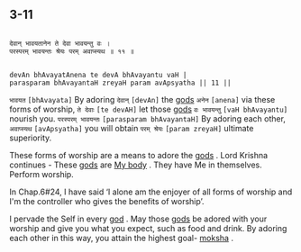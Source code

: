 ## 3-11


```shloka-sa

देवान् भावयतानेन ते देवा भावयन्तु वः ।
परस्परम् भावयन्तः श्रेयः परम् अवाप्स्यथ ॥ ११ ॥

```
```shloka-sa-hk

devAn bhAvayatAnena te devA bhAvayantu vaH |
parasparam bhAvayantaH zreyaH param avApsyatha || 11 ||

```
`भावयत` `[bhAvayata]` By adoring `देवान्` `[devAn]` the 
[gods](gods_and_other_powers) `अनेन` `[anena]` via these forms of worship, `ते देवाः` `[te devAH]` let those 
[gods](gods_and_other_powers) `वः भावयन्तु` `[vaH bhAvayantu]` nourish you. `परस्परम् भावयन्तः` `[parasparam bhAvayantaH]` By adoring each other, `अवाप्स्यथ` `[avApsyatha]` you will obtain `परम् श्रेयः` `[param zreyaH]` ultimate superiority.



These forms of worship are a means to adore the 
[gods](gods_and_other_powers)
. Lord Krishna continues - These 
[gods](gods_and_other_powers)
 are 
[My body](universe_as_his_body)
. They have Me in themselves. Perform worship. 

In Chap.6#24, I have said ‘I alone am the enjoyer of all forms of worship and I'm the controller who gives the benefits of worship’. 

I pervade the Self in every 
[god](gods_and_other_powers)
. May those 
[gods](gods_and_other_powers)
 be adored with your worship and give you what you expect, such as food and drink. By adoring each other in this way, you attain the highest goal- 
[moksha](Moksha)
.


